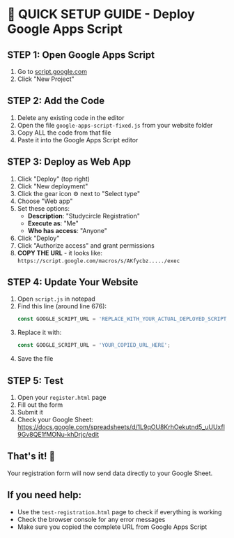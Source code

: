 # 🚀 QUICK SETUP GUIDE - Deploy Google Apps Script

## STEP 1: Open Google Apps Script
1. Go to [script.google.com](https://script.google.com)
2. Click "New Project"

## STEP 2: Add the Code
1. Delete any existing code in the editor
2. Open the file `google-apps-script-fixed.js` from your website folder
3. Copy ALL the code from that file
4. Paste it into the Google Apps Script editor

## STEP 3: Deploy as Web App
1. Click "Deploy" (top right)
2. Click "New deployment"
3. Click the gear icon ⚙️ next to "Select type"
4. Choose "Web app"
5. Set these options:
   - **Description**: "Studycircle Registration"
   - **Execute as**: "Me"
   - **Who has access**: "Anyone"
6. Click "Deploy"
7. Click "Authorize access" and grant permissions
8. **COPY THE URL** - it looks like: `https://script.google.com/macros/s/AKfycbz...../exec`

## STEP 4: Update Your Website
1. Open `script.js` in notepad
2. Find this line (around line 676):
   ```javascript
   const GOOGLE_SCRIPT_URL = 'REPLACE_WITH_YOUR_ACTUAL_DEPLOYED_SCRIPT_URL';
   ```
3. Replace it with:
   ```javascript
   const GOOGLE_SCRIPT_URL = 'YOUR_COPIED_URL_HERE';
   ```
4. Save the file

## STEP 5: Test
1. Open your `register.html` page
2. Fill out the form
3. Submit it
4. Check your Google Sheet: https://docs.google.com/spreadsheets/d/1L9qOU8KrhOekutnd5_uUUxfl9Gv8QE1fMONu-khDrjc/edit

## That's it! 🎉
Your registration form will now send data directly to your Google Sheet.

## If you need help:
- Use the `test-registration.html` page to check if everything is working
- Check the browser console for any error messages
- Make sure you copied the complete URL from Google Apps Script
